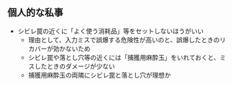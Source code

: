 


## 個人的な私事

- シビレ罠の近くに「よく使う消耗品」等をセットしないほうがいい
    - 理由として、入力ミスで誤爆する危険性が高いのと、誤爆したときのリカバーが効かないため
    - シビレ罠や落とし穴等の近くには「捕獲用麻酔玉」をいれておくと、ミスしたときのダメージが少ない
    - 捕獲用麻酔玉の両隣にシビレ罠と落とし穴が理想か